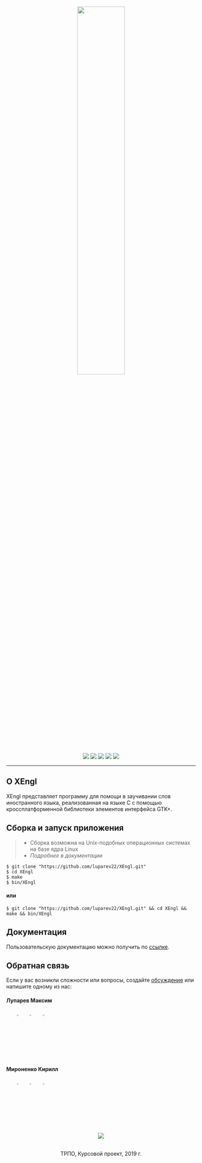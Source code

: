 
<p align="center" style="font-size:200%"><img src="src/images/XEngl_logo.png" height="50%" width="50%"></p>

<p align="center">
  <img src="https://img.shields.io/travis/luparev22/XEngl/master.svg?style=for-the-badge">
  <img src="https://img.shields.io/github/last-commit/luparev22/XEngl.svg?style=for-the-badge&color=008B45">
  <img src="https://img.shields.io/github/repo-size/luparev22/XEngl.svg?style=for-the-badge">
  <img src="https://img.shields.io/github/tag/luparev22/XEngl.svg?style=for-the-badge&color=008B45&label=version">
  <img src="https://img.shields.io/github/license/luparev22/XEngl.svg?style=for-the-badge">
</p>

---

## О XEngl

XEngl представляет программу для помощи в заучивании слов иностранного языка, реализованная на языке C с помощью кроссплатформенной библиотеки элементов интерфейса GTK+.

## Сборка и запуск приложения

> * Сборка возможна на Unix-подобных операционных системах на базе ядра Linux
> * *Подробнее в документации*

```
$ git clone "https://github.com/luparev22/XEngl.git"
$ cd XEngl
$ make
$ bin/XEngl
```
#### или
```
$ git clone "https://github.com/luparev22/XEngl.git" && cd XEngl && make && bin/XEngl
```
## Документация

Пользовательскую документацию можно получить по [ссылке](./docs/index.md).

## Обратная связь
Если у вас возникли сложности или вопросы, создайте [обсуждение](https://github.com/luparev22/XEngl/issues) или напишите одному из нас:
<h4>Лупарев Максим</h4>
<p class="info">
  &nbsp;&nbsp;&nbsp;&nbsp;&nbsp;&nbsp;
    <a href="https://vk.com/nekto100"><img src="https://drive.google.com/uc?export=download&confirm=no_antivirus&id=1nHTOUG1_Bkk--h9d5R9r3sMCKF3ytK4e" width="3%" height="3%" alt="vk"></a> &nbsp;&nbsp;&nbsp;
    <a href="https://github.com/luparev22"><img src="https://drive.google.com/uc?export=download&confirm=no_antivirus&id=1CwGgowv6tAA_R-d7E9dVLeagqXaKFhZy" width="3%" height="3%" alt="github"></a>
  &nbsp;&nbsp;&nbsp;
    <a href="https://discord.gg/Yxyw77r"><img src="https://drive.google.com/uc?export=download&confirm=no_antivirus&id=1zNggTszIc2IEPoAo7Tojzp-QD_SYVkdl" width="3%" height="3%" alt="discord"></a>
</p>
<h4>Мироненко Кирилл</h4>
<p class="info">
  &nbsp;&nbsp;&nbsp;&nbsp;&nbsp;&nbsp;
    <a href="https://vk.com/kchipson"><img src="https://drive.google.com/uc?export=download&confirm=no_antivirus&id=1nHTOUG1_Bkk--h9d5R9r3sMCKF3ytK4e" width="3%" height="3%" alt="vk"></a> &nbsp;&nbsp;&nbsp;
    <a href="https://github.com/KCHIPSON"><img src="https://drive.google.com/uc?export=download&confirm=no_antivirus&id=1CwGgowv6tAA_R-d7E9dVLeagqXaKFhZy" width="3%" height="3%" alt="github"></a>
  &nbsp;&nbsp;&nbsp;
    <a href="https://discord.gg/U5SHX3n"><img src="https://drive.google.com/uc?export=download&confirm=no_antivirus&id=1zNggTszIc2IEPoAo7Tojzp-QD_SYVkdl" width="3%" height="3%" alt="discord"></a>
</p>
<p align="center"><img src="https://drive.google.com/uc?export=download&confirm=no_antivirus&id=1-huZzfWef5Upiote6EvF5GiUxTKcQFN4">
<p align="center"><br>ТРПО, Курсовой проект, 2019 г. </p>
